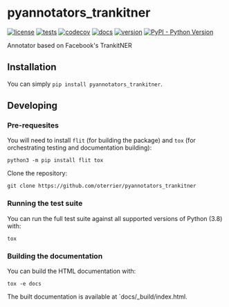 # pyannotators_trankitner

[![license](https://img.shields.io/github/license/oterrier/pyannotators_trankitner)](https://github.com/oterrier/pyannotators_trankitner/blob/master/LICENSE)
[![tests](https://github.com/oterrier/pyannotators_trankitner/workflows/tests/badge.svg)](https://github.com/oterrier/pyannotators_trankitner/actions?query=workflow%3Atests)
[![codecov](https://img.shields.io/codecov/c/github/oterrier/pyannotators_trankitner)](https://codecov.io/gh/oterrier/pyannotators_trankitner)
[![docs](https://img.shields.io/readthedocs/pyannotators_trankitner)](https://pyannotators_trankitner.readthedocs.io)
[![version](https://img.shields.io/pypi/v/pyannotators_trankitner)](https://pypi.org/project/pyannotators_trankitner/)
[![PyPI - Python Version](https://img.shields.io/pypi/pyversions/pyannotators_trankitner)](https://pypi.org/project/pyannotators_trankitner/)

Annotator based on Facebook's TrankitNER

## Installation

You can simply `pip install pyannotators_trankitner`.

## Developing

### Pre-requesites

You will need to install `flit` (for building the package) and `tox` (for orchestrating testing and documentation building):

```
python3 -m pip install flit tox
```

Clone the repository:

```
git clone https://github.com/oterrier/pyannotators_trankitner
```

### Running the test suite

You can run the full test suite against all supported versions of Python (3.8) with:

```
tox
```

### Building the documentation

You can build the HTML documentation with:

```
tox -e docs
```

The built documentation is available at `docs/_build/index.html.
